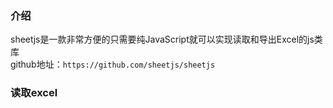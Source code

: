 ### 介绍
sheetjs是一款非常方便的只需要纯JavaScript就可以实现读取和导出Excel的js类库  
github地址：`https://github.com/sheetjs/sheetjs`

### 读取excel
